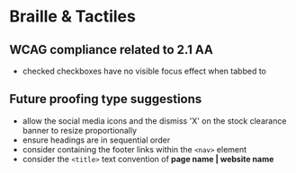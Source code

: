 # Braille & Tactiles
## WCAG compliance related to 2.1 AA
- checked checkboxes have no visible focus effect when tabbed to
## Future proofing type suggestions
- allow the social media icons and the dismiss 'X' on the stock clearance banner to resize proportionally
- ensure headings are in sequential order
- consider containing the footer links within the `<nav>` element
- consider the `<title>` text convention of **page name | website name**
